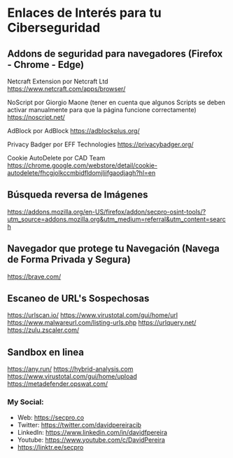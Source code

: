 # Enlaces de Interés para tu Ciberseguridad

## Addons de seguridad para navegadores (Firefox - Chrome - Edge)

Netcraft Extension por Netcraft Ltd
https://www.netcraft.com/apps/browser/

NoScript por Giorgio Maone (tener en cuenta que algunos Scripts se deben activar manualmente para que la página funcione correctamente)
https://noscript.net/

AdBlock por AdBlock
https://adblockplus.org/

Privacy Badger por EFF Technologies
https://privacybadger.org/

Cookie AutoDelete por CAD Team
https://chrome.google.com/webstore/detail/cookie-autodelete/fhcgjolkccmbidfldomjliifgaodjagh?hl=en

## Búsqueda reversa de Imágenes
https://addons.mozilla.org/en-US/firefox/addon/secpro-osint-tools/?utm_source=addons.mozilla.org&utm_medium=referral&utm_content=search

## Navegador que protege tu Navegación (Navega de Forma Privada y Segura)

https://brave.com/

## Escaneo de URL's Sospechosas

https://urlscan.io/
https://www.virustotal.com/gui/home/url
https://www.malwareurl.com/listing-urls.php
https://urlquery.net/
https://zulu.zscaler.com/

## Sandbox en linea

https://any.run/
https://hybrid-analysis.com
https://www.virustotal.com/gui/home/upload
https://metadefender.opswat.com/


### My Social:
  - Web: https://secpro.co
  - Twitter: https://twitter.com/davidpereiracib
  - LinkedIn: https://www.linkedin.com/in/davidfpereira
  - Youtube: https://www.youtube.com/c/DavidPereira
  - https://linktr.ee/secpro
